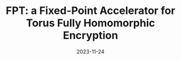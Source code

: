 ---
title: 'FPT: a Fixed-Point Accelerator for Torus Fully Homomorphic Encryption'

# Authors
citation: "Michiel Van Beirendonck, Jan-Pieter D’Anvers, Ingrid Verbauwhede"

date: '2023-11-24' # TODO
doi: '' # TODO

# Publication name
publication: 'Preprint' # TODO
location: ''

# Feature
featured: true

# Custom links (uncomment lines below)
url_pdf: 'https://eprint.iacr.org/2022/1635.pdf'
url_code: ''
url_poster: 'https://www.esat.kuleuven.be/cosic/publications/talk-588.pdf'
url_slides: 'https://www.esat.kuleuven.be/cosic/publications/talk-587.pdf'
url_video: 'https://www.youtube.com/watch?v=Bbkc1IavkGo&list=PLnbmMskCVh1ei6AkXHDTAefkGZaBmtUQO&index=8'

---